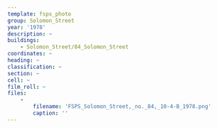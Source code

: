 ```yaml
---
template: fsps_photo
group: Solomon_Street
year: '1978'
description: ~
buildings:
    - Solomon_Street/84_Solomon_Street
coordinates: ~
heading: ~
classification: ~
section: ~
cell: ~
film_roll: ~
files:
    -
        filename: 'FSPS_Solomon_Street,_no._84,_10-4-B_1978.png'
        caption: ''
---
```

